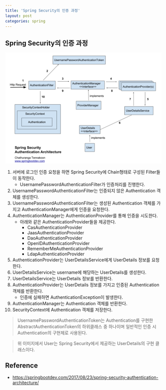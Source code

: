 ```yaml
---
title: 'Spring Security의 인증 과정'
layout: post
categories: spring
---
```


## Spring Security의 인증 과정
![](/asset/images/spring/spring-security_01.PNG)

1. 서버에 로그인 인증 요청을 하면 Spring Security에 Chain형태로 구성된 Filter들이 동작한다.
    - UsernamePasswordAuthenticationFilter가 인증처리를 진행한다.
2. UsernamePasswordAuthenticationFilter는 인증되지 않은 Authentication 객체를 생성한다.
3. UsernamePasswordAuthenticationFilter는 생성된 Authentication 객체를 가지고 AuthenticationManager에게 인증을 요청한다.
4. AuthenticationManager는 AuthenticationProvider를 통해 인증을 시도한다.
    - 아래와 같은 AuthenticationProvider들을 제공한다.
        - CasAuthenticationProvider
        - JaasAuthenticationProvider
        - DaoAuthenticationProvider
        - OpenIDAuthenticationProvider
        - RememberMeAuthenticationProvider
        - LdapAuthenticationProvider
5. AuthenticationProvider는 UserDetailsService에게 UserDetails 정보를 요청한다.
6. UserDetailsService는 username에 해당하는 UserDetails를 생성한다.
7. UserDetailsService는 UserDetails 정보를 반환한다.
8. AuthenticationProvider는 UserDetails 정보를 가지고 인증된 Authentication 객체를 반환한다.
    - 인증에 실패하면 AuthenticationException이 발생한다.
9. AuthenticationManager는 Authentication 객체를 반환한다.
10. SecurityContext에 Authentication 객체를 저장한다.

> UsernamePasswordAuthenticationToken는 Authentication를 구현한 AbstractAuthenticationToken의 하위클래스 중 하나이며 일반적인 인증 시 Authentication의 구현체로 사용된다.

> 위 이미지에서 User는 Spring Security에서 제공하는 UserDetails의 구현 클래스이다.

## Reference
- <https://springbootdev.com/2017/08/23/spring-security-authentication-architecture/>